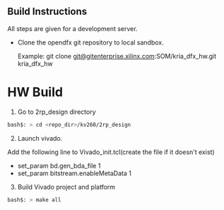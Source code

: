 ## Build Instructions 
All steps are given for a development server. 

- Clone the opendfx git repository to local sandbox.

	Example:  git clone git@gitenterprise.xilinx.com:SOM/kria_dfx_hw.git kria_dfx_hw

# HW Build 

1. Go to 2rp_design directory
```bash
bash$: > cd <repo_dir>/kv260/2rp_design
```

2. Launch vivado. 

Add the following line to Vivado_init.tcl(create the file if it doesn't exist)

- set_param bd.gen_bda_file 1
- set_param bitstream.enableMetaData 1

3. Build Vivado project and platform
```bash
bash$: > make all 
```

	

